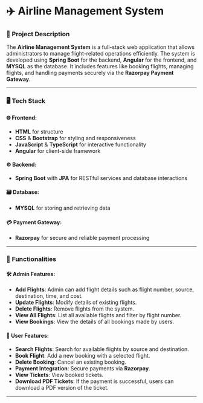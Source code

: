 # ✈️ Airline Management System

### 📄 Project Description
The **Airline Management System** is a full-stack web application that allows administrators to manage flight-related operations efficiently. The system is developed using **Spring Boot** for the backend, **Angular** for the frontend, and **MYSQL** as the database. It includes features like booking flights, managing flights, and handling payments securely via the **Razorpay Payment Gateway**. 

---

### 🖥️ **Tech Stack**

#### 🌐 Frontend:
- **HTML** for structure
- **CSS** & **Bootstrap** for styling and responsiveness
- **JavaScript** & **TypeScript** for interactive functionality
- **Angular** for client-side framework

#### ⚙️ Backend:
- **Spring Boot** with **JPA** for RESTful services and database interactions

#### 🗃️ Database:
- **MYSQL** for storing and retrieving data

#### 💳 Payment Gateway:
- **Razorpay** for secure and reliable payment processing

---

### 🚀 **Functionalities**

#### 🛠️ Admin Features:
- **Add Flights**: Admin can add flight details such as flight number, source, destination, time, and cost.
- **Update Flights**: Modify details of existing flights.
- **Delete Flights**: Remove flights from the system.
- **View All Flights**: List all available flights and filter by flight number.
- **View Bookings**: View the details of all bookings made by users.

#### 👤 User Features:
- **Search Flights**: Search for available flights by source and destination.
- **Book Flight**: Add a new booking with a selected flight.
- **Delete Booking**: Cancel an existing booking.
- **Payment Integration**: Secure payments via **Razorpay**.
- **View Tickets**: View booked tickets.
- **Download PDF Tickets**: If the payment is successful, users can download a PDF version of the ticket.

---
